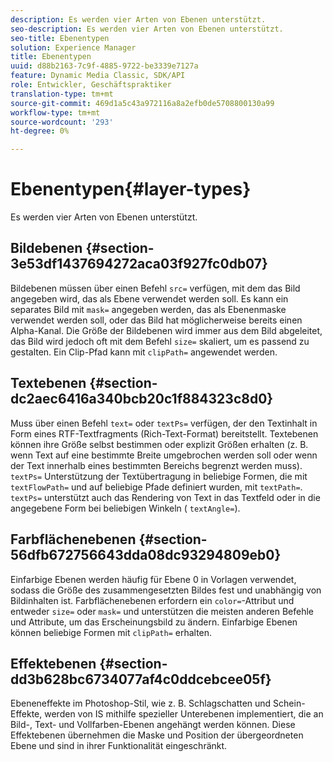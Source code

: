 ```yaml
---
description: Es werden vier Arten von Ebenen unterstützt.
seo-description: Es werden vier Arten von Ebenen unterstützt.
seo-title: Ebenentypen
solution: Experience Manager
title: Ebenentypen
uuid: d88b2163-7c9f-4885-9722-be3339e7127a
feature: Dynamic Media Classic, SDK/API
role: Entwickler, Geschäftspraktiker
translation-type: tm+mt
source-git-commit: 469d1a5c43a972116a8a2efb0de5708800130a99
workflow-type: tm+mt
source-wordcount: '293'
ht-degree: 0%

---
```



# Ebenentypen{#layer-types}

Es werden vier Arten von Ebenen unterstützt.

## Bildebenen {#section-3e53df1437694272aca03f927fc0db07}

Bildebenen müssen über einen Befehl `src=` verfügen, mit dem das Bild angegeben wird, das als Ebene verwendet werden soll. Es kann ein separates Bild mit `mask=` angegeben werden, das als Ebenenmaske verwendet werden soll, oder das Bild hat möglicherweise bereits einen Alpha-Kanal. Die Größe der Bildebenen wird immer aus dem Bild abgeleitet, das Bild wird jedoch oft mit dem Befehl `size=` skaliert, um es passend zu gestalten. Ein Clip-Pfad kann mit `clipPath=` angewendet werden.

## Textebenen {#section-dc2aec6416a340bcb20c1f884323c8d0}

Muss über einen Befehl `text=` oder `textPs=` verfügen, der den Textinhalt in Form eines RTF-Textfragments (Rich-Text-Format) bereitstellt. Textebenen können ihre Größe selbst bestimmen oder explizit Größen erhalten (z. B. wenn Text auf eine bestimmte Breite umgebrochen werden soll oder wenn der Text innerhalb eines bestimmten Bereichs begrenzt werden muss). `textPs=` Unterstützung der Textübertragung in beliebige Formen, die mit  `textFlowPath=` und auf beliebige Pfade definiert wurden, mit  `textPath=`. `textPs=` unterstützt auch das Rendering von Text in das Textfeld oder in die angegebene Form bei beliebigen Winkeln (  `textAngle=`).

## Farbflächenebenen {#section-56dfb672756643dda08dc93294809eb0}

Einfarbige Ebenen werden häufig für Ebene 0 in Vorlagen verwendet, sodass die Größe des zusammengesetzten Bildes fest und unabhängig von Bildinhalten ist. Farbflächenebenen erfordern ein `color=`-Attribut und entweder `size=` oder `mask=` und unterstützen die meisten anderen Befehle und Attribute, um das Erscheinungsbild zu ändern. Einfarbige Ebenen können beliebige Formen mit `clipPath=` erhalten.

## Effektebenen {#section-dd3b628bc6734077af4c0ddcebcee05f}

Ebeneneffekte im Photoshop-Stil, wie z. B. Schlagschatten und Schein-Effekte, werden von IS mithilfe spezieller Unterebenen implementiert, die an Bild-, Text- und Vollfarben-Ebenen angehängt werden können. Diese Effektebenen übernehmen die Maske und Position der übergeordneten Ebene und sind in ihrer Funktionalität eingeschränkt.
